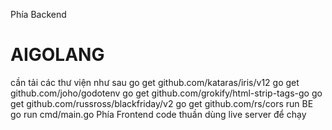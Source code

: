 Phía Backend
# AIGOLANG
cần tải các thư viện như sau
go get github.com/kataras/iris/v12
go get github.com/joho/godotenv
go get github.com/grokify/html-strip-tags-go
go get github.com/russross/blackfriday/v2
go get github.com/rs/cors
run BE go run cmd/main.go
Phía Frontend
code thuần dùng live server để chạy